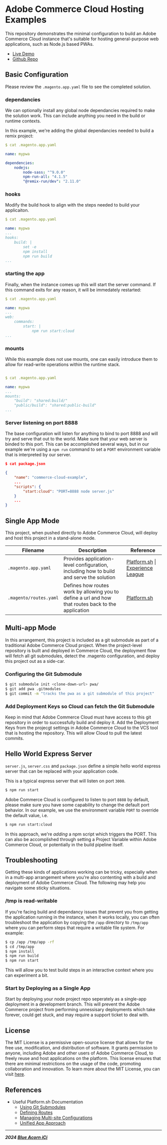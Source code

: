 # Adobe Commerce Cloud Hosting Examples

This repository demonstrates the minimal configuration to build an Adobe Commerce Cloud instance that's suitable for hosting
general-purpose web applications, such as Node.js based PWAs. 

* [Live Demo](https://example-project-ownsyqq-zs5comprbmlgu.us-4.magentosite.cloud/)
* [Github Repo](https://github.com/BlueAcornInc/adobe-commerce-cloud-hosting-examples-pwa)

## Basic Configuration

Please review the `.magento.app.yaml` file to see the completed solution.

### dependancies

We can optionally install any global node dependancies required to make the solution work. This can include anything you need in the build or runtime contexts. 

In this example, we're adding the global dependancies needed to build a remix project:

```yaml
$ cat .magento.app.yaml

name: mypwa

dependencies:
    nodejs:
        node-sass: "^9.0.0"
        npm-run-all: "4.1.5"
        "@remix-run/dev": "2.11.0"
```

### hooks

Modify the build hook to align with the steps needed to build your applicaiton.


```yaml
$ cat .magento.app.yaml

name: mypwa
...
hooks:
    build: |
        set -e
        npm install
        npm run build
...
```

### starting the app

Finally, when the instance comes up this will start the server command. If this command exits for any reason, it will be immedately restarted:

```yaml
$ cat .magento.app.yaml

name: mypwa
...
web:
    commands:
        start: |
            npm run start:cloud
...
```

### mounts

While this example does not use mounts, one can easily introduce them to allow for read-write operations within the runtime stack. 

```yaml

$ cat .magento.app.yaml

name: mypwa
...
mounts:
    "build": "shared:build/"
    "public/build": "shared:public-build"
...
```

### Server listening on port 8888 

The base configuration will listen for anything to bind to port 8888 and will try and serve that out to the world. Make sure that your web server is binded to this port. This can be accomplished several ways, but in our example we're using a `npm run` command to set a `PORT` environment variable that is interpreted by our server. 

```json
$ cat package.json

{
    "name": "commerce-cloud-example",
    ...
    "scripts": {
        "start:cloud": "PORT=8888 node server.js"
    }
    ...
}
```

## Single App Mode

This project, when pushed directly to Adobe Commerce Cloud, will deploy and host this project in a stand-alone mode. 

| Filename | Description | Reference |
|----------|----------|----------|
|   `.magento.app.yaml` |  Provides application-level configuration, including how to build and serve the solution  |   [Platform.sh](https://docs.platform.sh/create-apps.html#a-minimal-application) \| [Experience League](https://experienceleague.adobe.com/en/docs/commerce-cloud-service/user-guide/configure/app/configure-app-yaml)  |
|   `.magento/routes.yaml`  |   Defines how routes work by allowing you to define a url and how that routes back to the application  |   [Platform.sh](https://docs.platform.sh/define-routes.html)  |


## Multi-app Mode

In this arrangement, this project is included as a git submodule as part of a traditional Adobe Commerce Cloud project. When the project-level repository is built and deployed in Commerce Cloud, the deployment flow will fetch all git submodules, detect the .magento configuration, and deploy this project out as a side-car.

### Configuring the Git Submodule

```bash
$ git submodule init <clone-down-url> pwa/
$ git add pwa .gitmodules
$ git commit -m "tracks the pwa as a git submodule of this project"
```
### Add Deployment Keys so Cloud can fetch the Git Submodule

Keep in mind that Adobe Commerce Cloud must have access to this git repository in order to successfully build and deploy it. Add the Deployment Keys from the projecgt settings in Adobe Commerce Cloud to the VCS tool that is hosting the repository. This will allow Cloud to pull the latest commits.


## Hello World Express Server

`server.js`, `server.css` and `package.json` define a simple hello world express server that can be replaced with your application code. 

This is a typical express server that will listen on port `3000`. 

```bash
$ npm run start
```

Adobe Commerce Cloud is configured to listen to port `8888` by default, please make sure you have some capability to change the default port behavior. In our example, we use the environment variable `PORT` to override the default value, i.e.

```bash
$ npm run start:cloud
```
In this approach, we're _adding_ a npm script which triggers the PORT. This can also be accomplished through setting a Project Variable within Adobe Commerce Cloud, or potentially in the build pipeline itself.

## Troubleshooting

Getting these kinds of applications working can be tricky, especially when in a multi-app arrangement where you're also contenting with a build and deployment of Adobe Commerce Cloud. The following may help you navigate some sticky situations.

### /tmp is read-writable

If you're facing build and dependancy issues that prevent you from getting the application running in the instance, when it works locally, you can often troubleshoot the application by copying the `/app` directory to `/tmp/app` where you can perform steps that require a writable file system. For example:

```bash
$ cp /app /tmp/app -rf
$ cd /tmp/app
$ npm install 
$ npm run build
$ npm run start
```
This will allow you to test build steps in an interactive context where you can experiment a bit.

### Start by Deploying as a Single App

Start by deploying your node project repo seperately as a single-app deployment in a development branch. This will prevent the Adobe Commerce project from performing unnessisary deployments which take forever, could get stuck, and may require a support ticket to deal with. 

## License

The MIT License is a permissive open-source license that allows for the free use, modification, and distribution of software. It grants permission to anyone, including Adobe and other users of Adobe Commerce Cloud, to freely reuse and host applications on the platform. This license ensures that there are minimal restrictions on the usage of the code, promoting collaboration and innovation. To learn more about the MIT License, you can visit [here](https://opensource.org/licenses/MIT).

## References

* Useful Platform.sh Documentation
    * [Using Git Submodules](https://docs.platform.sh/development/submodules.html)
    * [Defining Routes](https://docs.platform.sh/define-routes.html)
    * [Managing Multi-site Configurations](https://platform.sh/blog/multisite-on-platform.sh-the-how-and-why/)
    * [Unified App Approach](https://platform.sh/blog/one-source-many-apps/)

-----
___2024 [Blue Acorn iCi](https://blueacornici.com)___ 